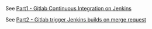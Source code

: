 
See [Part1 - Gitlab Continuous Integration on Jenkins](https://blog.ljdelight.com/gitlab-continuous-integration-on-jenkins/)

See [Part2 - Gitlab trigger Jenkins builds on merge request](https://blog.ljdelight.com/gitlab-trigger-jenkins-builds-on-merge-request/)

